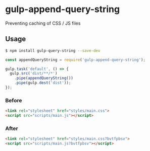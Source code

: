 # gulp-append-query-string

Preventing caching of CSS / JS files

## Usage

``` bash
$ npm install gulp-query-string --save-dev
```

``` javascript
const appendQueryString = require('gulp-append-query-string');

gulp.task('default', () => {
  gulp.src('dist/**/*')
    .pipe(appendQueryString())
    .pipe(gulp.dest('dist'));
});
```

### Before

``` html
<link rel="stylesheet" href="styles/main.css">
<script src="scripts/main.js"></script>
```

### After

``` html
<link rel="stylesheet" href="styles/main.css?bvtfpbsv">
<script src="scripts/main.js?bvtfpbsv"></script>
```
